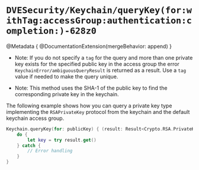 # ``DVESecurity/Keychain/queryKey(for:withTag:accessGroup:authentication:completion:)-628z0``

@Metadata {
    @DocumentationExtension(mergeBehavior: append)
}

- Note: If you do not specify a `tag` for the query and more than one private key exists for the specified public key in the access group the error ``KeychainError/ambiguousQueryResult`` is returned as a result. Use a `tag` value if needed to make the query unique.

- Note: This method uses the SHA-1 of the public key to find the corresponding private key in the keychain.

The following example shows how you can query a private key type implementing the ``RSAPrivateKey`` protocol from the keychain and the default keychain access group.
```swift
Keychain.queryKey(for: publicKey) { (result: Result<Crypto.RSA.PrivateKey?, Error>) in
    do {
        let key = try result.get()
    } catch {
        // Error handling
    }
}
```
